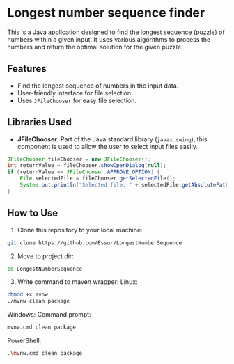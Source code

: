 # Longest number sequence finder

This is a Java application designed to find the longest sequence (puzzle) of numbers within a given input. It uses various algorithms to process the numbers and return the optimal solution for the given puzzle.

## Features

- Find the longest sequence of numbers in the input data.
- User-friendly interface for file selection.
- Uses `JFileChooser` for easy file selection.

## Libraries Used

- **JFileChooser**: Part of the Java standard library (`javax.swing`), this component is used to allow the user to select input files easily.
```java
JFileChooser fileChooser = new JFileChooser();
int returnValue = fileChooser.showOpenDialog(null);
if (returnValue == JFileChooser.APPROVE_OPTION) {
    File selectedFile = fileChooser.getSelectedFile();
    System.out.println("Selected file: " + selectedFile.getAbsolutePath());
}
```

## How to Use

1. Clone this repository to your local machine:
 ```bash
git clone https://github.com/Essur/LongestNumberSequence
 ```
2. Move to project dir:
```bash
cd LongestNumberSequence
```
3. Write command to maven wrapper:
Linux:
```bash
chmod +x mvnw
./mvnw clean package
```
Windows:
Command prompt:
```bash
mvnw.cmd clean package
```
PowerShell:
```bash
.\mvnw.cmd clean package
```
